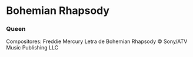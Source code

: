 # Bohemian Rhapsody
### Queen




Compositores: Freddie Mercury
Letra de Bohemian Rhapsody © Sony/ATV Music Publishing LLC